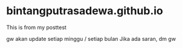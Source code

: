 # bintangputrasadewa.github.io
This is from my posttest

gw akan update setiap minggu / setiap bulan
Jika ada saran, dm gw
